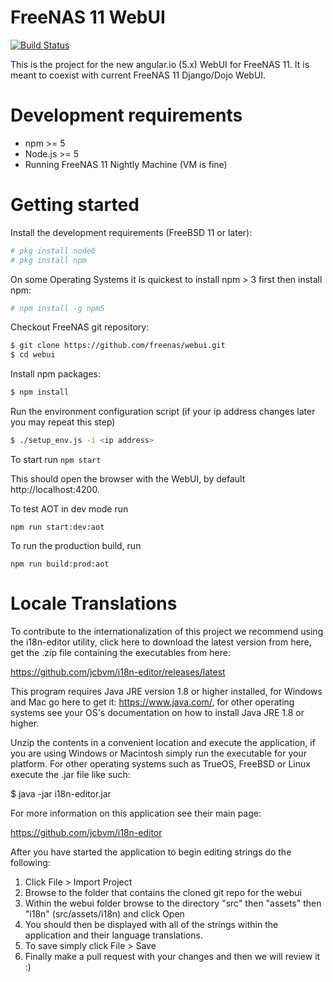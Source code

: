 
FreeNAS 11 WebUI
================
[![Build Status](https://builds.ixsystems.com/jenkins/job/FreeNAS%20-%20WebUI%20Pipeline/job/Github%20master%20/badge/icon)](https://builds.ixsystems.com/jenkins/job/FreeNAS%20-%20WebUI%20Pipeline/job/Github%20master%20/)


This is the project for the new angular.io (5.x) WebUI for FreeNAS 11. It is meant to coexist with current FreeNAS 11 Django/Dojo WebUI.

# Development requirements

  - npm >= 5
  - Node.js >= 5
  - Running FreeNAS 11 Nightly Machine (VM is fine)


# Getting started

Install the development requirements (FreeBSD 11 or later):

```sh
# pkg install node6
# pkg install npm
```

On some Operating Systems it is quickest to install npm > 3 first then install npm:

```sh
# npm install -g npm5
```

Checkout FreeNAS git repository:

```sh
$ git clone https://github.com/freenas/webui.git
$ cd webui
```

Install npm packages:

```sh
$ npm install
```

Run the environment configuration script
(if your ip address changes later you may repeat this step)

```sh
$ ./setup_env.js -i <ip address>
```

To start run
```npm start```

This should open the browser with the WebUI, by default http://localhost:4200.

To test AOT in dev mode run

```npm run start:dev:aot```

To run the production build, run

```npm run build:prod:aot```

# Locale Translations

To contribute to the internationalization of this project we recommend using the i18n-editor utility, click here to download the latest version from here, get the .zip file containing the executables from here:

https://github.com/jcbvm/i18n-editor/releases/latest

This program requires Java JRE version 1.8 or higher installed, for Windows and Mac go here to get it: https://www.java.com/, for other operating systems see your OS's documentation on how to install Java JRE 1.8 or higher.

Unzip the contents in a convenient location and execute the application, if you are using Windows or Macintosh simply run the executable for your platform.  For other operating systems such as TrueOS, FreeBSD or Linux execute the .jar file like such:

$ java -jar i18n-editor.jar

For more information on this application see their main page:

https://github.com/jcbvm/i18n-editor

After you have started the application to begin editing strings do the following:

1) Click File > Import Project
2) Browse to the folder that contains the cloned git repo for the webui
3) Within the webui folder browse to the directory "src" then "assets" then "i18n" (src/assets/i18n) and click Open
4) You should then be displayed with all of the strings within the application and their language translations.
5) To save simply click File > Save
6) Finally make a pull request with your changes and then we will review it :)